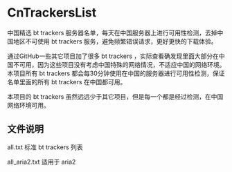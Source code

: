 # CnTrackersList
中国精选 bt trackers 服务器名单，每天在中国服务器上进行可用性检测，去掉中国地区不可使用 bt trackers 服务，避免频繁错误请求，更好更快的下载体验。

通过GitHub一些其它项目加了很多 bt trackers ，实际查看确发现里面大部分在中国不可用，因为这些项目没有考虑中国特殊的网络情况，不适应中国的网络环境。本项目所有 bt trackers 都会每30分钟使用在中国的服务器进行可用性检测，保证名单里面的所有 bt trackers 在中国都可用。

本项目的 bt trackers 虽然远远少于其它项目，但是每一个都是经过检测，在中国网络环境可用。

## 文件说明

all.txt 标准 bt trackers 列表

all_aria2.txt 适用于 aria2